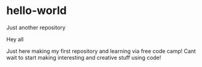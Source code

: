 # hello-world
Just another repository

Hey all

Just here making my first repository and learning via free code camp!
Cant wait to start making interesting and creative stuff using code!
